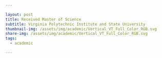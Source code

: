 ```yaml
---

layout: post
title: Received Master of Science
subtitle: Virginia Polytechnic Institute and State University
thumbnail-img: /assets/img/academic/Vertical_VT_Full_Color_RGB.svg
share-img: /assets/img/academic/Vertical_VT_Full_Color_RGB.svg
tags: 
  - academic

---
```

